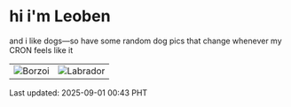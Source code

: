 # hi i'm Leoben

and i like dogs—so have some random dog pics that change whenever my CRON feels like it

|  |  |
|--------|----------|
| ![Borzoi](https://random-dog-vercel.vercel.app/api/random-borzoi?v=1756658633) | ![Labrador](https://random-dog-vercel.vercel.app/api/random-labrador?v=1756658633) |

Last updated: 2025-09-01 00:43 PHT

